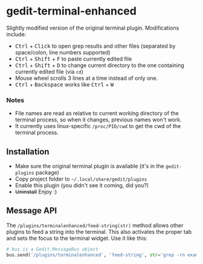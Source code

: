 # gedit-terminal-enhanced

Slightly modified version of the original terminal plugin. Modifications include:
* <kbd>Ctrl</kbd> + <kbd>Click</kbd> to open grep results and other files (separated by space/colon, line numbers supported)
* <kbd>Ctrl</kbd> + <kbd>Shift</kbd> + <kbd>F</kbd> to paste currently edited file
* <kbd>Ctrl</kbd> + <kbd>Shift</kbd> + <kbd>D</kbd> to change current directory to the one containing currently edited file (via `cd`)
* Mouse wheel scrolls 3 lines at a time instead of only one.
* <kbd>Ctrl</kbd> + <kbd>Backspace</kbd> works like <kbd>Ctrl</kbd> + <kbd>W</kbd>

### Notes
* File names are read as relative to current working directory of the terminal process, so when it changes, previous names won't work.
* It currently uses linux-specific `/proc/PID/cwd` to get the cwd of the terminal process.

## Installation
* Make sure the original terminal plugin is available (it's in the `gedit-plugins` package)
* Copy project folder to `~/.local/share/gedit/plugins`
* Enable this plugin (you didn't see it coming, did you?)
* ~~Uninstall~~ Enjoy :)

## Message API
The `/plugins/terminalenhanced/feed-string(str)` method allows other plugins to feed a string into the terminal. This also activates the proper tab and sets the focus to the terminal widget. Use it like this:
```python
# bus is a Gedit.MessageBus object
bus.send('/plugins/terminalenhanced', 'feed-string', str='grep -rn example\n')
```
